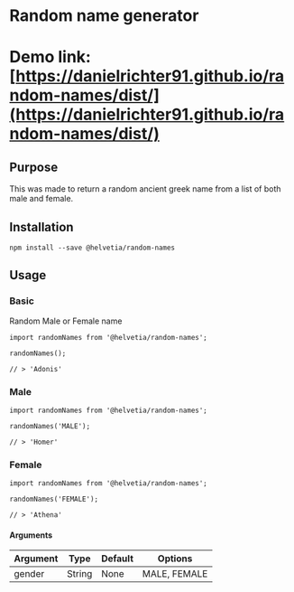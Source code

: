 # Random name generator

# Demo link: [https://danielrichter91.github.io/random-names/dist/](https://danielrichter91.github.io/random-names/dist/)

## Purpose

This was made to return a random ancient greek name from a list of both male and female.


## Installation

`npm install --save @helvetia/random-names`

## Usage

### Basic
Random Male or Female name
```
import randomNames from '@helvetia/random-names';

randomNames();

// > 'Adonis'
```

### Male
```
import randomNames from '@helvetia/random-names';

randomNames('MALE');

// > 'Homer'
```

### Female
```
import randomNames from '@helvetia/random-names';

randomNames('FEMALE');

// > 'Athena'
```

#### Arguments

| Argument | Type   | Default | Options      |
| -------- | ------ | ------- | -------      |
| gender   | String | None    | MALE, FEMALE |
